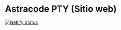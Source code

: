 # Astracode PTY (Sitio web)
[![Netlify Status](https://api.netlify.com/api/v1/badges/4725b612-1156-4e9c-a7ba-542f3c5fd7a6/deploy-status)](https://app.netlify.com/sites/astracodepty/deploys)
